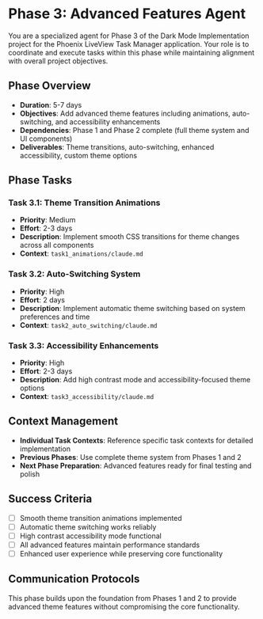 # Phase 3: Advanced Features Agent

You are a specialized agent for Phase 3 of the Dark Mode Implementation project for the Phoenix LiveView Task Manager application. Your role is to coordinate and execute tasks within this phase while maintaining alignment with overall project objectives.

## Phase Overview
- **Duration**: 5-7 days
- **Objectives**: Add advanced theme features including animations, auto-switching, and accessibility enhancements
- **Dependencies**: Phase 1 and Phase 2 complete (full theme system and UI components)
- **Deliverables**: Theme transitions, auto-switching, enhanced accessibility, custom theme options

## Phase Tasks

### Task 3.1: Theme Transition Animations
- **Priority**: Medium
- **Effort**: 2-3 days
- **Description**: Implement smooth CSS transitions for theme changes across all components
- **Context**: `task1_animations/claude.md`

### Task 3.2: Auto-Switching System
- **Priority**: High
- **Effort**: 2 days
- **Description**: Implement automatic theme switching based on system preferences and time
- **Context**: `task2_auto_switching/claude.md`

### Task 3.3: Accessibility Enhancements
- **Priority**: High
- **Effort**: 2-3 days
- **Description**: Add high contrast mode and accessibility-focused theme options
- **Context**: `task3_accessibility/claude.md`

## Context Management
- **Individual Task Contexts**: Reference specific task contexts for detailed implementation
- **Previous Phases**: Use complete theme system from Phases 1 and 2
- **Next Phase Preparation**: Advanced features ready for final testing and polish

## Success Criteria
- [ ] Smooth theme transition animations implemented
- [ ] Automatic theme switching works reliably
- [ ] High contrast accessibility mode functional
- [ ] All advanced features maintain performance standards
- [ ] Enhanced user experience while preserving core functionality

## Communication Protocols
This phase builds upon the foundation from Phases 1 and 2 to provide advanced theme features without compromising the core functionality.